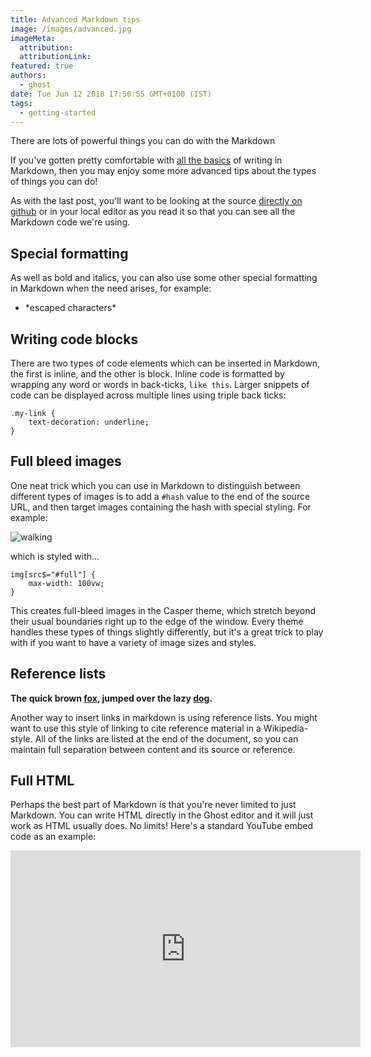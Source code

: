 ```yaml
---
title: Advanced Markdown tips
image: /images/advanced.jpg
imageMeta:
  attribution:
  attributionLink:
featured: true
authors:
  - ghost
date: Tue Jun 12 2018 17:50:55 GMT+0100 (IST)
tags:
  - getting-started
---
```


There are lots of powerful things you can do with the Markdown

If you've gotten pretty comfortable with [all the basics](/the-editor/) of writing in Markdown, then you may enjoy some more advanced tips about the types of things you can do!

As with the last post, you'll want to be looking at the source [directly on github](https://github.com/suiwenfeng/swf-blog/blob/master/blueprints/swf-blog/files/__base__/content/advanced-markdown.md) or in your local editor as you read it so that you can see all the Markdown code we're using.


## Special formatting

As well as bold and italics, you can also use some other special formatting in Markdown when the need arises, for example:

+ \*escaped characters\*


## Writing code blocks

There are two types of code elements which can be inserted in Markdown, the first is inline, and the other is block. Inline code is formatted by wrapping any word or words in back-ticks, `like this`. Larger snippets of code can be displayed across multiple lines using triple back ticks:

```
.my-link {
    text-decoration: underline;
}
```


## Full bleed images

One neat trick which you can use in Markdown to distinguish between different types of images is to add a `#hash` value to the end of the source URL, and then target images containing the hash with special styling. For example:

![walking](https://casper.ghost.org/v1.0.0/images/walking.jpg#full)

which is styled with...

```
img[src$="#full"] {
    max-width: 100vw;
}
```

This creates full-bleed images in the Casper theme, which stretch beyond their usual boundaries right up to the edge of the window. Every theme handles these types of things slightly differently, but it's a great trick to play with if you want to have a variety of image sizes and styles.


## Reference lists

**The quick brown [fox][1], jumped over the lazy [dog][2].**

[1]: https://en.wikipedia.org/wiki/Fox "Wikipedia: Fox"
[2]: https://en.wikipedia.org/wiki/Dog "Wikipedia: Dog"

Another way to insert links in markdown is using reference lists. You might want to use this style of linking to cite reference material in a Wikipedia-style. All of the links are listed at the end of the document, so you can maintain full separation between content and its source or reference.


## Full HTML

Perhaps the best part of Markdown is that you're never limited to just Markdown. You can write HTML directly in the Ghost editor and it will just work as HTML usually does. No limits! Here's a standard YouTube embed code as an example:

<iframe width="560" height="315" src="https://www.youtube.com/embed/Cniqsc9QfDo?rel=0&amp;showinfo=0" frameborder="0" allowfullscreen></iframe>
